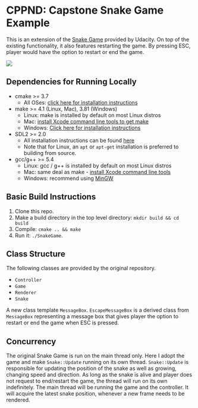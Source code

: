 # CPPND: Capstone Snake Game Example

This is an extension of the [Snake Game](https://github.com/udacity/CppND-Capstone-Snake-Game) provided by Udacity. On top of the existing functionality, it also features restarting the game. By pressing ESC, player would have the option to restart or end the game.

<img src="snake_game.gif"/>

## Dependencies for Running Locally
* cmake >= 3.7
  * All OSes: [click here for installation instructions](https://cmake.org/install/)
* make >= 4.1 (Linux, Mac), 3.81 (Windows)
  * Linux: make is installed by default on most Linux distros
  * Mac: [install Xcode command line tools to get make](https://developer.apple.com/xcode/features/)
  * Windows: [Click here for installation instructions](http://gnuwin32.sourceforge.net/packages/make.htm)
* SDL2 >= 2.0
  * All installation instructions can be found [here](https://wiki.libsdl.org/Installation)
  * Note that for Linux, an `apt` or `apt-get` installation is preferred to building from source.
* gcc/g++ >= 5.4
  * Linux: gcc / g++ is installed by default on most Linux distros
  * Mac: same deal as make - [install Xcode command line tools](https://developer.apple.com/xcode/features/)
  * Windows: recommend using [MinGW](http://www.mingw.org/)

## Basic Build Instructions

1. Clone this repo.
2. Make a build directory in the top level directory: `mkdir build && cd build`
3. Compile: `cmake .. && make`
4. Run it: `./SnakeGame`.

## Class Structure

The following classes are provided by the original repository.

- `Controller`
- `Game`
- `Renderer`
- `Snake`

A new class template `MessageBox`. `EscapeMessageBox` is a derived class from `MessageBox` representing a message box that gives player the option to restart or end the game when ESC is pressed.

## Concurrency

The original Snake Game is run on the main thread only. Here I adopt the game and make `Snake::Update` running on its own thread. `Snake::Update` is responsible for updating the position of the snake as well as growing, changing speed and direction. As long as the snake is alive and player does not request to end/restart the game, the thread will run on its own indefinitely. The main thread will be running the game and the controller. It will acquire the latest snake position, whenever a new frame needs to be rendered.